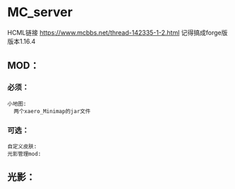 # MC_server

HCML链接
https://www.mcbbs.net/thread-142335-1-2.html
记得搞成forge版
版本1.16.4

## MOD：
  ### 必须：
    小地图:
      两个xaero_Minimap的jar文件
    
  ### 可选：
    自定义皮肤:
    光影管理mod:
    
## 光影：
  
    
